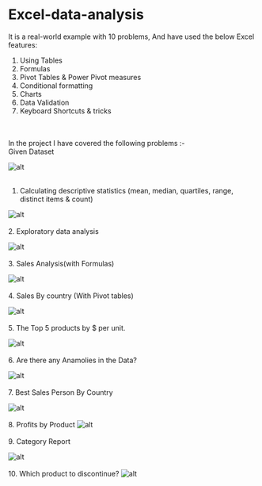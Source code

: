 # Excel-data-analysis
It is a real-world example with 10 problems, And have used the below Excel features:
1) Using Tables
2) Formulas
3) Pivot Tables & Power Pivot measures
4) Conditional formatting
5) Charts
6) Data Validation
7) Keyboard Shortcuts & tricks
<br />
<br />
In the project I have covered the following problems :- 
<br />
Given Dataset

![alt](snapshots/1.png)
<br />
<br />
1. Calculating descriptive statistics (mean, median, quartiles, range, distinct items & count)

![alt](snapshots/2.png)
<br />
<br />
2. Exploratory data analysis 

![alt](snapshots/3.png)
<br />
<br />
3. Sales Analysis(with Formulas) 

![alt](snapshots/4.png)
<br />
<br />
4. Sales By country (With Pivot tables)

![alt](snapshots/5.png)
<br />
<br />
5. The Top 5 products by $ per unit.
 
![alt](snapshots/6.png)
<br />
<br />
6. Are there any Anamolies in the Data?

![alt](snapshots/7.png)
<br />
<br />
7. Best Sales Person By Country

![alt](snapshots/8.png)
<br />
<br />
8. Profits by Product
![alt](snapshots/9.png)
<br />
<br />
9. Category Report

![alt](snapshots/10.png)
<br />
<br />
10. Which product to discontinue?
![alt](snapshots/11.png)
